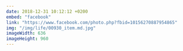 ```yaml
---
date: 2018-12-31 10:12:12 +0200
embed: "facebook"
link: "https://www.facebook.com/photo.php?fbid=10156270887954865"
img: "/img/life/00930_item.md.jpg"
imageWidth: 636
imageHeight: 960
---
```

